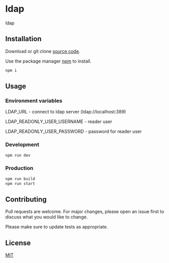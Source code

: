# ldap

ldap

## Installation

Download or git clone [source code](https://github.com/prog83/ldap).

Use the package manager [npm](https://www.npmjs.com/get-npm) to install.

```bash
npm i
```

## Usage

### Environment variables

LDAP_URL - connect to ldap server (ldap://localhost:389)

LDAP_READONLY_USER_USERNAME - reader user

LDAP_READONLY_USER_PASSWORD - password for reader user

### Development

```bash
npm run dev
```

### Production

```bash
npm run build
npm run start
```

## Contributing

Pull requests are welcome. For major changes, please open an issue first to discuss what you would like to change.

Please make sure to update tests as appropriate.

## License

[MIT](https://choosealicense.com/licenses/mit/)
